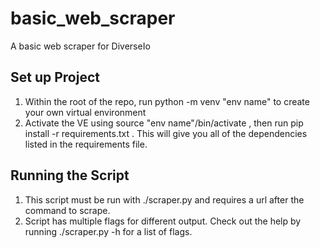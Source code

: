 # basic_web_scraper
A basic web scraper for DiverseIo

## Set up Project
1) Within the root of the repo, run python -m venv "env name"  to create your own virtual environment
2) Activate the VE using source "env name"/bin/activate , then run pip install -r requirements.txt . This will give you all of the dependencies listed in the requirements file.

## Running the Script
1) This script must be run with ./scraper.py and requires a url after the command to scrape. 
2) Script has multiple flags for different output.  Check out the help by running ./scraper.py -h for a list of flags.

